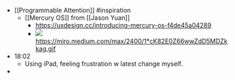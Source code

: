 - [[Programmable Attention]] #inspiration 
    - [[Mercury OS]] from [[Jason Yuan]]
        - https://uxdesign.cc/introducing-mercury-os-f4de45a04289
        - ![](https://firebasestorage.googleapis.com/v0/b/firescript-577a2.appspot.com/o/imgs%2Fv8%2Fhelp%2F44qhODdos5?alt=media&token=5374dcf9-1bc6-4c53-97b7-2acb015e3424)https://miro.medium.com/max/2400/1*cK82E0Z66wwZdD5MDZkkag.gif
- 18:02
    - Using iPad, feeling frustration w latest change myself. 
- 
